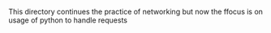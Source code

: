This directory continues the practice of networking but now the ffocus is on usage of python to handle requests
